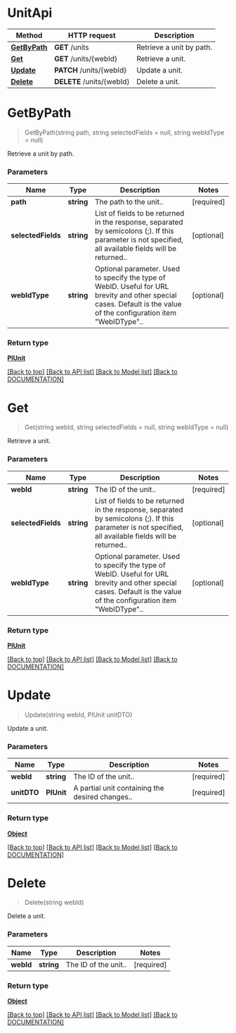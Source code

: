 # UnitApi

Method | HTTP request | Description
------------ | ------------- | -------------
[**GetByPath**](UnitApi.md#getbypath) | **GET** /units | Retrieve a unit by path.
[**Get**](UnitApi.md#get) | **GET** /units/{webId} | Retrieve a unit.
[**Update**](UnitApi.md#update) | **PATCH** /units/{webId} | Update a unit.
[**Delete**](UnitApi.md#delete) | **DELETE** /units/{webId} | Delete a unit.


# **GetByPath**
> GetByPath(string path, string selectedFields = null, string webIdType = null)

Retrieve a unit by path.

### Parameters

Name | Type | Description | Notes
------------- | ------------- | ------------- | -------------
 **path** | **string**| The path to the unit.. | [required]
 **selectedFields** | **string**| List of fields to be returned in the response, separated by semicolons (;). If this parameter is not specified, all available fields will be returned.. | [optional]
 **webIdType** | **string**| Optional parameter. Used to specify the type of WebID. Useful for URL brevity and other special cases. Default is the value of the configuration item "WebIDType".. | [optional]


### Return type

[**PIUnit**](../Model/PIUnit.md)

[[Back to top]](#) [[Back to API list]](../../DOCUMENTATION.md#documentation-for-api-endpoints) [[Back to Model list]](../../DOCUMENTATION.md#documentation-for-models) [[Back to DOCUMENTATION]](../../DOCUMENTATION.md)

# **Get**
> Get(string webId, string selectedFields = null, string webIdType = null)

Retrieve a unit.

### Parameters

Name | Type | Description | Notes
------------- | ------------- | ------------- | -------------
 **webId** | **string**| The ID of the unit.. | [required]
 **selectedFields** | **string**| List of fields to be returned in the response, separated by semicolons (;). If this parameter is not specified, all available fields will be returned.. | [optional]
 **webIdType** | **string**| Optional parameter. Used to specify the type of WebID. Useful for URL brevity and other special cases. Default is the value of the configuration item "WebIDType".. | [optional]


### Return type

[**PIUnit**](../Model/PIUnit.md)

[[Back to top]](#) [[Back to API list]](../../DOCUMENTATION.md#documentation-for-api-endpoints) [[Back to Model list]](../../DOCUMENTATION.md#documentation-for-models) [[Back to DOCUMENTATION]](../../DOCUMENTATION.md)

# **Update**
> Update(string webId, PIUnit unitDTO)

Update a unit.

### Parameters

Name | Type | Description | Notes
------------- | ------------- | ------------- | -------------
 **webId** | **string**| The ID of the unit.. | [required]
 **unitDTO** | **PIUnit**| A partial unit containing the desired changes.. | [required]


### Return type

[**Object**](../Model/Object.md)

[[Back to top]](#) [[Back to API list]](../../DOCUMENTATION.md#documentation-for-api-endpoints) [[Back to Model list]](../../DOCUMENTATION.md#documentation-for-models) [[Back to DOCUMENTATION]](../../DOCUMENTATION.md)

# **Delete**
> Delete(string webId)

Delete a unit.

### Parameters

Name | Type | Description | Notes
------------- | ------------- | ------------- | -------------
 **webId** | **string**| The ID of the unit.. | [required]


### Return type

[**Object**](../Model/Object.md)

[[Back to top]](#) [[Back to API list]](../../DOCUMENTATION.md#documentation-for-api-endpoints) [[Back to Model list]](../../DOCUMENTATION.md#documentation-for-models) [[Back to DOCUMENTATION]](../../DOCUMENTATION.md)
